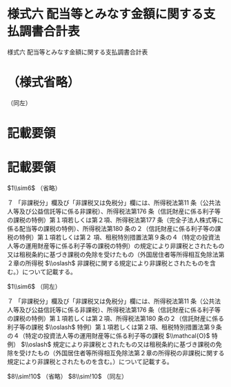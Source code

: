 # 様式六 配当等とみなす金額に関する支払調書合計表

様式六 配当等とみなす金額に関する支払調書合計表

# （様式省略）

（同左）

# 記載要領

# 記載要領

$1\\sim6$ （省略）

７ 「非課税分」欄及び「非課税又は免税分」欄には、所得税法第11 条（公共法人等及び公益信託等に係る非課税）、所得税法第176 条（信託財産に係る利子等の課税の特例）第１項若しくは第２項、所得税法第177 条（完全子法人株式等に係る配当等の課税の特例）、所得税法第180 条の２（信託財産に係る利子等の課税の特例）第１項若しくは第２ 項、租税特別措置法第９条の４（特定の投資法人等の運用財産等に係る利子等の課税の特例）の規定により非課税とされたもの又は租税条約に基づき課税の免除を受けたもの（外国居住者等所得相互免除法第２章の所得税 $\\oslash$ 非課税に関する規定により非課税とされたものを含む。）について記載する。

$1\\sim6$ （同左）

７ 「非課税分」欄及び「非課税又は免税分」欄には、所得税法第11 条（公共法人等及び公益信託等に係る非課税）、所得税法第176 条（信託財産に係る利子等の課税の特例）第１項若しくは第２項、所得税法第180 条の２（信託財産に係る利子等の課税 $\\oslash$ 特例）第１項若しくは第２項、租税特別措置法第９条の４（特定の投資法人等の運用財産等に係る利子等の課税 $\\mathcal{O}$ 特例） $\\oslash$ 規定により非課税とされたもの又は租税条約に基づき課税の免除を受けたもの（外国居住者等所得相互免除法第２章の所得税の非課税に関する規定により非課税とされたものを含む。）について記載する。

$8\\sim!10$ （省略） $8\\sim!10$ （同左）